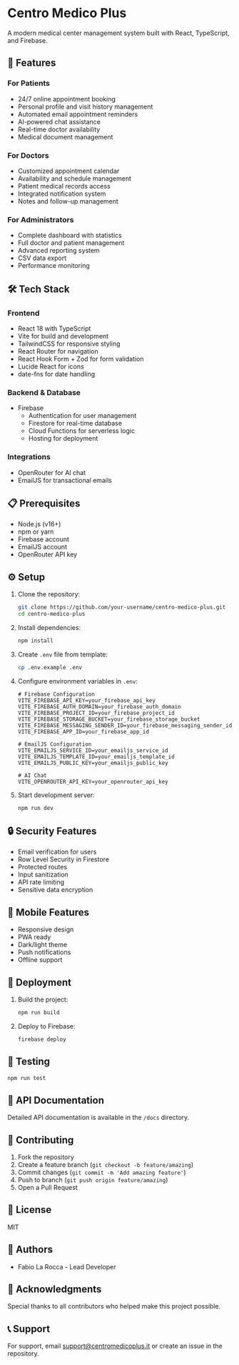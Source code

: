 # Centro Medico Plus

A modern medical center management system built with React, TypeScript, and Firebase.

## 🚀 Features

### For Patients
- 24/7 online appointment booking
- Personal profile and visit history management 
- Automated email appointment reminders
- AI-powered chat assistance
- Real-time doctor availability
- Medical document management

### For Doctors
- Customized appointment calendar
- Availability and schedule management
- Patient medical records access
- Integrated notification system
- Notes and follow-up management

### For Administrators
- Complete dashboard with statistics
- Full doctor and patient management
- Advanced reporting system
- CSV data export
- Performance monitoring

## 🛠️ Tech Stack

### Frontend
- React 18 with TypeScript
- Vite for build and development
- TailwindCSS for responsive styling
- React Router for navigation
- React Hook Form + Zod for form validation
- Lucide React for icons
- date-fns for date handling

### Backend & Database
- Firebase
  - Authentication for user management
  - Firestore for real-time database
  - Cloud Functions for serverless logic
  - Hosting for deployment

### Integrations
- OpenRouter for AI chat
- EmailJS for transactional emails

## 📋 Prerequisites

- Node.js (v16+)
- npm or yarn
- Firebase account
- EmailJS account
- OpenRouter API key

## ⚙️ Setup

1. Clone the repository:
   ```bash
   git clone https://github.com/your-username/centro-medico-plus.git
   cd centro-medico-plus
   ```

2. Install dependencies:
   ```bash
   npm install
   ```

3. Create `.env` file from template:
   ```bash
   cp .env.example .env
   ```

4. Configure environment variables in `.env`:
   ```
   # Firebase Configuration
   VITE_FIREBASE_API_KEY=your_firebase_api_key
   VITE_FIREBASE_AUTH_DOMAIN=your_firebase_auth_domain
   VITE_FIREBASE_PROJECT_ID=your_firebase_project_id
   VITE_FIREBASE_STORAGE_BUCKET=your_firebase_storage_bucket
   VITE_FIREBASE_MESSAGING_SENDER_ID=your_firebase_messaging_sender_id
   VITE_FIREBASE_APP_ID=your_firebase_app_id

   # EmailJS Configuration
   VITE_EMAILJS_SERVICE_ID=your_emailjs_service_id
   VITE_EMAILJS_TEMPLATE_ID=your_emailjs_template_id
   VITE_EMAILJS_PUBLIC_KEY=your_emailjs_public_key

   # AI Chat
   VITE_OPENROUTER_API_KEY=your_openrouter_api_key
   ```

5. Start development server:
   ```bash
   npm run dev
   ```

## 🔒 Security Features

- Email verification for users
- Row Level Security in Firestore
- Protected routes
- Input sanitization
- API rate limiting
- Sensitive data encryption

## 📱 Mobile Features

- Responsive design
- PWA ready
- Dark/light theme
- Push notifications
- Offline support

## 🚀 Deployment

1. Build the project:
   ```bash
   npm run build
   ```

2. Deploy to Firebase:
   ```bash
   firebase deploy
   ```

## 🧪 Testing

```bash
npm run test
```

## 📖 API Documentation

Detailed API documentation is available in the `/docs` directory.

## 🤝 Contributing

1. Fork the repository
2. Create a feature branch (`git checkout -b feature/amazing`)
3. Commit changes (`git commit -m 'Add amazing feature'`)
4. Push to branch (`git push origin feature/amazing`)
5. Open a Pull Request

## 📄 License

MIT

## 👥 Authors

- Fabio La Rocca - Lead Developer

## 🙏 Acknowledgments

Special thanks to all contributors who helped make this project possible.

## 📞 Support

For support, email support@centromedicoplus.it or create an issue in the repository.